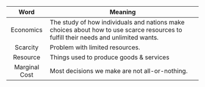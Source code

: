 | Word | Meaning |
| :--: | ---- |
| Economics | The study of how individuals and nations make choices about how to use scarce resources to fulfill their needs and unlimited wants. |
| Scarcity | Problem with limited resources. |
| Resource | Things used to produce goods & services |
| Marginal Cost | Most decisions we make are not all-or-nothing. |

